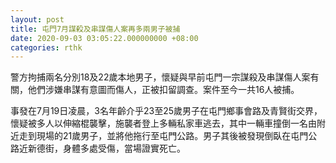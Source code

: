 ```yaml
---
layout: post
title: 屯門7月謀殺及串謀傷人案再多兩男子被捕
date: 2020-09-03 03:05:22.000000000 +08:00
categories: rthk
---
```


警方拘捕兩名分別18及22歲本地男子，懷疑與早前屯門一宗謀殺及串謀傷人案有關，他們涉嫌串謀有意圖而傷人，正被扣留調查。案件至今一共16人被捕。

事發在7月19日凌晨，3名年齡介乎23至25歲男子在屯門鄉事會路及青賢街交界，懷疑被多人以伸縮棍襲擊，施襲者登上多輛私家車逃去，其中一輛車撞倒一名由附近走到現場的21歲男子，並將他拖行至屯門公路。男子其後被發現倒臥在屯門公路近新德街，身體多處受傷，當場證實死亡。

